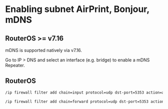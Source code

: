 # Enabling subnet AirPrint, Bonjour, mDNS

## RouterOS >= v7.16

mDNS is supported natively via v7.16.

Go to IP > DNS and select an interface (e.g. bridge) to enable a mDNS Repeater.

## RouterOS 

```sh
/ip firewall filter add chain=input protocol=udp dst-port=5353 action=accept comment="accept mDNS connections for Apple Bonjour (AirPrint)"
```

```sh
/ip firewall filter add chain=forward protocol=udp dst-port=5353 action=accept comment="forward mDNS connections for Apple Bonjour (AirPrint)"
```